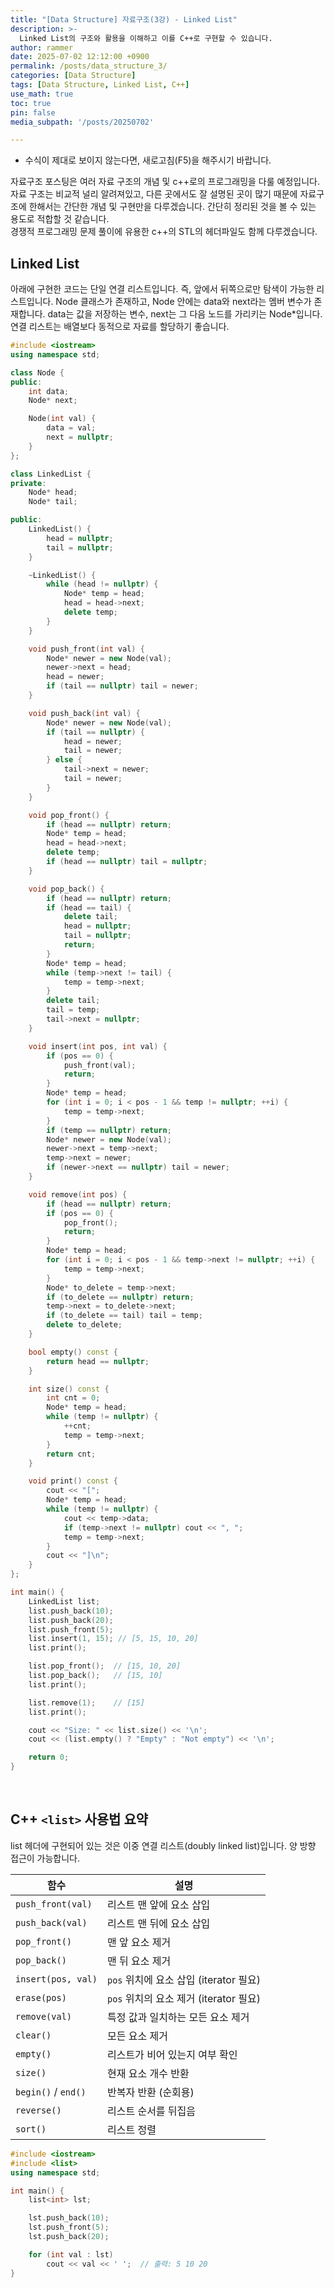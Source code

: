 ```yaml
---
title: "[Data Structure] 자료구조(3강) - Linked List"
description: >-
  Linked List의 구조와 활용을 이해하고 이를 C++로 구현할 수 있습니다.
author: rammer
date: 2025-07-02 12:12:00 +0900
permalink: /posts/data_structure_3/
categories: [Data Structure]
tags: [Data Structure, Linked List, C++]
use_math: true
toc: true
pin: false
media_subpath: '/posts/20250702'

---
```

  * 수식이 제대로 보이지 않는다면, 새로고침(F5)을 해주시기 바랍니다.  
  
  
 자료구조 포스팅은 여러 자료 구조의 개념 및 c++로의 프로그래밍을 다룰 예정입니다. 자료 구조는 비교적 널리 알려져있고, 다른 곳에서도 잘 설명된 곳이 많기 때문에 자료구조에 한해서는 간단한 개념 및 구현만을 다루겠습니다. 간단히 정리된 것을 볼 수 있는 용도로 적합할 것 같습니다.<br>
 경쟁적 프로그래밍 문제 풀이에 유용한 c++의 STL의 헤더파일도 함께 다루겠습니다.<br>

## **Linked List**
아래에 구현한 코드는 단일 연결 리스트입니다. 즉, 앞에서 뒤쪽으로만 탐색이 가능한 리스트입니다. Node 클래스가 존재하고, Node 안에는 data와 next라는 멤버 변수가 존재합니다. data는 값을 저장하는 변수, next는 그 다음 노드를 가리키는 Node*입니다.<br>
연결 리스트는 배열보다 동적으로 자료를 할당하기 좋습니다.

```cpp
#include <iostream>
using namespace std;

class Node {
public:
    int data;
    Node* next;

    Node(int val) {
        data = val;
        next = nullptr;
    }
};

class LinkedList {
private:
    Node* head;
    Node* tail;

public:
    LinkedList() {
        head = nullptr;
        tail = nullptr;
    }

    ~LinkedList() {
        while (head != nullptr) {
            Node* temp = head;
            head = head->next;
            delete temp;
        }
    }

    void push_front(int val) {
        Node* newer = new Node(val);
        newer->next = head;
        head = newer;
        if (tail == nullptr) tail = newer;
    }

    void push_back(int val) {
        Node* newer = new Node(val);
        if (tail == nullptr) {
            head = newer;
            tail = newer;
        } else {
            tail->next = newer;
            tail = newer;
        }
    }

    void pop_front() {
        if (head == nullptr) return;
        Node* temp = head;
        head = head->next;
        delete temp;
        if (head == nullptr) tail = nullptr;
    }

    void pop_back() {
        if (head == nullptr) return;
        if (head == tail) {
            delete tail;
            head = nullptr;
            tail = nullptr;
            return;
        }
        Node* temp = head;
        while (temp->next != tail) {
            temp = temp->next;
        }
        delete tail;
        tail = temp;
        tail->next = nullptr;
    }

    void insert(int pos, int val) {
        if (pos == 0) {
            push_front(val);
            return;
        }
        Node* temp = head;
        for (int i = 0; i < pos - 1 && temp != nullptr; ++i) {
            temp = temp->next;
        }
        if (temp == nullptr) return;
        Node* newer = new Node(val);
        newer->next = temp->next;
        temp->next = newer;
        if (newer->next == nullptr) tail = newer;
    }

    void remove(int pos) {
        if (head == nullptr) return;
        if (pos == 0) {
            pop_front();
            return;
        }
        Node* temp = head;
        for (int i = 0; i < pos - 1 && temp->next != nullptr; ++i) {
            temp = temp->next;
        }
        Node* to_delete = temp->next;
        if (to_delete == nullptr) return;
        temp->next = to_delete->next;
        if (to_delete == tail) tail = temp;
        delete to_delete;
    }

    bool empty() const {
        return head == nullptr;
    }

    int size() const {
        int cnt = 0;
        Node* temp = head;
        while (temp != nullptr) {
            ++cnt;
            temp = temp->next;
        }
        return cnt;
    }

    void print() const {
        cout << "[";
        Node* temp = head;
        while (temp != nullptr) {
            cout << temp->data;
            if (temp->next != nullptr) cout << ", ";
            temp = temp->next;
        }
        cout << "]\n";
    }
};

int main() {
    LinkedList list;
    list.push_back(10);
    list.push_back(20);
    list.push_front(5);
    list.insert(1, 15); // [5, 15, 10, 20]
    list.print();

    list.pop_front();  // [15, 10, 20]
    list.pop_back();   // [15, 10]
    list.print();

    list.remove(1);    // [15]
    list.print();

    cout << "Size: " << list.size() << '\n';
    cout << (list.empty() ? "Empty" : "Not empty") << '\n';

    return 0;
}

``` 
<br>

## C++ `<list>` 사용법 요약

list 헤더에 구현되어 있는 것은 이중 연결 리스트(doubly linked list)입니다. 양 방향 접근이 가능합니다.<br>

| 함수                | 설명                                   |
| ------------------- | -------------------------------------- |
| `push_front(val)`   | 리스트 맨 앞에 요소 삽입               |
| `push_back(val)`    | 리스트 맨 뒤에 요소 삽입               |
| `pop_front()`       | 맨 앞 요소 제거                        |
| `pop_back()`        | 맨 뒤 요소 제거                        |
| `insert(pos, val)`  | `pos` 위치에 요소 삽입 (iterator 필요) |
| `erase(pos)`        | `pos` 위치의 요소 제거 (iterator 필요) |
| `remove(val)`       | 특정 값과 일치하는 모든 요소 제거      |
| `clear()`           | 모든 요소 제거                         |
| `empty()`           | 리스트가 비어 있는지 여부 확인         |
| `size()`            | 현재 요소 개수 반환                    |
| `begin()` / `end()` | 반복자 반환 (순회용)                   |
| `reverse()`         | 리스트 순서를 뒤집음                   |
| `sort()`            | 리스트 정렬                            |

```cpp
#include <iostream>
#include <list>
using namespace std;

int main() {
    list<int> lst;

    lst.push_back(10);
    lst.push_front(5);
    lst.push_back(20);

    for (int val : lst)
        cout << val << ' ';  // 출력: 5 10 20
}

```
